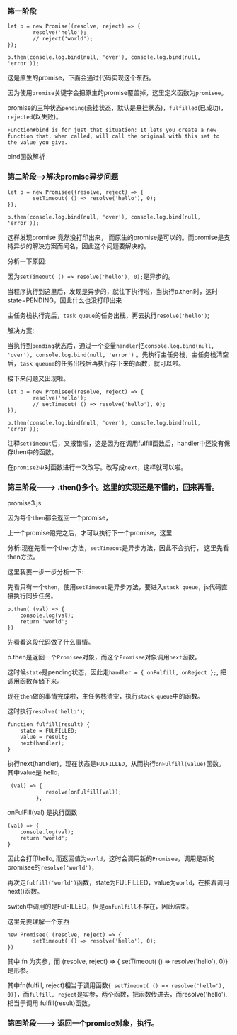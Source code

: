 
### 第一阶段
```
let p = new Promise((resolve, reject) => {
		resolve('hello');
		// reject('world');
});

p.then(console.log.bind(null, 'over'), console.log.bind(null, 'error'));

```

这是原生的promise，下面会通过代码实现这个东西。

因为使用`promise`关键字会把原生的promise覆盖掉，这里定义函数为`promisee`。

promise的三种状态`pending`(悬挂状态，默认是悬挂状态)，`fulfilled`(已成功)，`rejected`(以失败)。

```
Function#bind is for just that situation: It lets you create a new function that, when called, will call the original with this set to the value you give.
```
bind函数解析


### 第二阶段-->解决promise异步问题

```
let p = new Promisee((resolve, reject) => {
		setTimeout( () => resolve('hello'), 0);
});

p.then(console.log.bind(null, 'over'), console.log.bind(null, 'error'));
```

这样发现promise 竟然没打印出来， 而原生的promise是可以的。而promise是支持异步的解决方案而闻名，因此这个问题要解决的。

分析一下原因:

因为`setTimeout( () => resolve('hello'), 0);`是异步的。

当程序执行到这里后，发现是异步的，就往下执行啦，当执行p.then时，这时state=PENDING，因此什么也没打印出来

主任务栈执行完后，`task queue`的任务出栈，再去执行`resolve('hello')`;

解决方案: 

当执行到`pending`状态后，通过一个变量`handler`把`console.log.bind(null, 'over'), console.log.bind(null, 'error')` 。先执行主任务栈，主任务栈清空后，`task queune`的任务出栈后再执行存下来的函数，就可以啦。

接下来问题又出现啦。

```
let p = new Promisee((resolve, reject) => {
		resolve('hello');
		// setTimeout( () => resolve('hello'), 0);
});

p.then(console.log.bind(null, 'over'), console.log.bind(null, 'error'));
```

注释`setTimeout`后，又报错啦，这是因为在调用fulfill函数后，handler中还没有保存then中的函数。

在`promise2中`对函数进行一次改写。改写成`next`，这样就可以啦。




### 第三阶段---> .then()多个。这里的实现还是不懂的，回来再看。

promise3.js

因为每个`then`都会返回一个promise，

上一个promise跑完之后，才可以执行下一个promise，这里



分析:现在先看一个then方法，`setTimeout`是异步方法，因此不会执行，
这里先看then方法。

这里我要一步一步分析一下:

先看只有一个`then`，使用`setTimeout`是异步方法，要进入`stack queue`，js代码直接执行同步任务。

```
p.then( (val) => {
	console.log(val);
	return 'world';
})

```

先看看这段代码做了什么事情。

p.then是返回一个`Promisee`对象，而这个`Promisee`对象调用`next`函数。

这时候`state`是pending状态，因此走`handler = { onFulfill, onReject };`,
把调用函数存储下来。



现在`then`做的事情完成啦，主任务栈清空，执行`stack queue`中的函数。

这时执行`resolve('hello')`;


```
function fulfill(result) {
	state = FULFILLED;
	value = result;
	next(handler);
}
```
执行next(handler)，现在状态是`FULFILLED`，从而执行`onFulfill(value)`函数。
其中value是 hello，

```
 (val) => {
			resolve(onFulfill(val));
		 },
```

onFulFill(val) 是执行函数
```
(val) => {
	console.log(val);
	return 'world';
}
```

因此会打印hello, 而返回值为`world`，这时会调用新的`Promisee`，调用是新的promisee的`resolve('world')`，

再次走`fulfill('world')`函数，state为FULFILLED，value为`world`，在接着调用next()函数。

switch中调用的是FulFILLED，但是`onfunlfill`不存在，因此结束。







这里先要理解一个东西

```
new Promisee( (resolve, reject) => {
		setTimeout( () => resolve('hello'), 0);
})
```

其中 fn 为实参，而 (resolve, reject) => { setTimeout( () => resolve('hello'), 0)} 是形参。

其中fn(fulfill, reject)相当于调用函数`{ setTimeout( () => resolve('hello'), 0)}`，而`fulfill, reject`是实参，两个函数，把函数传进去，而resolve('hello'),相当于调用
fulfill(result)函数。



### 第四阶段---> 返回一个promise对象，执行。






































